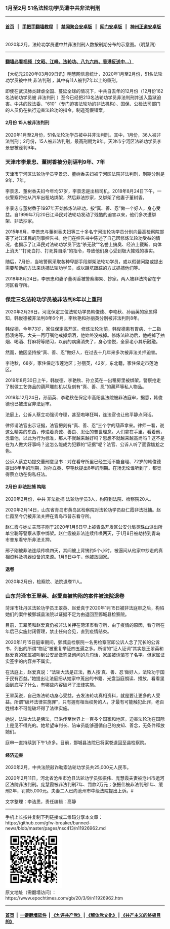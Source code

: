 ### 1月至2月 51名法轮功学员遭中共非法判刑
------------------------

#### [首页](https://github.com/gfw-breaker/banned-news/blob/master/README.md) &nbsp;&nbsp;|&nbsp;&nbsp; [手把手翻墙教程](https://github.com/gfw-breaker/guides/wiki) &nbsp;&nbsp;|&nbsp;&nbsp; [禁闻聚合安卓版](https://github.com/gfw-breaker/bn-android) &nbsp;&nbsp;|&nbsp;&nbsp; [网门安卓版](https://github.com/oGate2/oGate) &nbsp;&nbsp;|&nbsp;&nbsp; [神州正道安卓版](https://github.com/SzzdOgate/update) 



<div><img alt="" class="aligncenter wp-post-image" src="https://i.epochtimes.com/assets/uploads/2020/03/2020-3-8-mh-persecution-panxing-1-600x400.png"/>
<div class="red16 caption">
 2020年2月，法轮功学员遭中共非法判刑人数按刑期分布的示意图。（明慧网）
</div>
</div><hr/>

#### [翻墙必看视频（文昭、江峰、法轮功、八九六四、香港反送中...）](https://github.com/gfw-breaker/banned-news/blob/master/pages/link3.md)

<div><p>
 【大纪元2020年03月09日讯】明慧网信息统计，2020年1月至2月份，51名法轮功学员被中共
 <ok href="https://www.epochtimes.com/gb/tag/%E9%9D%9E%E6%B3%95%E5%88%A4%E5%88%91.html">
  非法判刑
 </ok>
 ，其中有11人被判7年以上的重刑。
</p>
<p>
 即使在武汉肺炎肆虐全国、蔓延全球的情况下，中共自去年的12月份（12月份162名法轮功学员被
 <ok href="https://www.epochtimes.com/gb/tag/%E9%9D%9E%E6%B3%95%E5%88%A4%E5%88%91.html">
  非法判刑
 </ok>
 ）至今已经把213名法轮功学员非法判刑并送入监狱迫害。中共的政法委、“610”（专门迫害法轮功的非法机构）、国保、公检法司部门的人员仍在执行迫害法轮功的指令，制造冤假错案。
</p>
<h4>
 2月份 15人被非法判刑
</h4>
<p>
 2020年1月至2月份，51名法轮功学员被中共非法判刑。其中，1月份，36人被非法判刑；2月份，15人被非法判刑，最高刑期为9年。天津市宁河区法轮功学员李景忠被诬判9年。
</p>
<h3>
 <b>
  天津市李景忠、董树香被分别诬判9年、7年
 </b>
</h3>
<p>
 天津市宁河区法轮功学员李景忠、董树香夫妇被宁河区法院非法判刑，刑期分别是9年、7年。
</p>
<p>
 李景忠、董树香夫妇今年均57岁，李景忠是出租司机。2018年8月24日下午，一伙警察将他从汽车出租站绑架，然后非法抄家，又绑架了他妻子董树香。
</p>
<p>
 李景忠与董树香于1997年开始修炼法轮功，按“真、善、忍”做一个好人，身心受益。自1999年7月20日江泽民对法轮功发动了残酷的迫害以来，他们多次遭绑架、非法抄家。
</p>
<p>
 2015年6月，李景忠与董树香夫妇等三十多名宁河法轮功学员分别向最高检察院邮寄了对江泽民的刑事控告书。他们在控告书中陈述了自己因修炼法轮功受益的情况，也揭示了江泽民对法轮功学员下达“杀无赦”“名誉上搞臭、经济上截断、肉体上消灭”“打死白打、打死算自杀”的指令，导致他们身心受到极大摧残的事实。
</p>
<p>
 随后，7月份，当地警察采取各种卑鄙手段绑架法轮功学员，或以假装问路或提出需要帮助的方法来诱捕法轮功学员，或以蹲坑跟踪的方式抓捕他们等。
</p>
<p>
 2018年8月24日，李景忠和妻子董树香被警察绑架、抄家。两人被非法拘留在宁河区看守所。
</p>
<h3>
 <b>
  保定三名法轮功学员被非法判8年以上重刑
 </b>
</h3>
<p>
 2020年2月26日，河北保定三位法轮功学员韩俊德、李艳秋、孙丽英的家属得知，韩俊德被非法判8年6个月，李秋艳和孙丽英分别被非法判刑8年。
</p>
<p>
 韩俊德，今年73岁，家住保定高开区。修炼法轮功前，韩俊德患有胃病、十二指肠溃疡等。大夫一再叮嘱他戒掉烟酒，他始终没戒掉。修炼法轮功后，他戒掉了抽烟、喝酒、打麻将等陋习，以前的病痛消失了，身心愉悦，全家老小其乐融融。
</p>
<p>
 然而，他因坚持按“真、善、忍”做好人，在过去十几年来多次被非法关押迫害。
</p>
<p>
 李艳秋，68岁，家住保定市莲池区；孙丽英，42岁，东北籍，家住保定市莲池区。
</p>
<p>
 2019年8月30日上午，韩俊德、李艳秋、孙立英在一出租房里被绑架。警察抢走了制做工艺饰品的葫芦雕刻机以及刻有“真、善、忍”的葫芦等私人物品。
</p>
<p>
 2019年12月24日，孙丽英、李艳秋在保定市高阳县法院被非法庭审，据悉，韩俊德也已被法官非法庭审。
</p>
<p>
 法庭上，公诉人蔡立功强词夺理，甚至咆哮狂叫，连法官也让他平静点问话。
</p>
<p>
 律师请法官出示证据，法官把刻有“真、善、忍”三个字的葫芦拿来。律师一看，说这么精美的东西，传递着真诚、善良、忍让的普世理念。人们拿在手里，看着他，念着他，以此为行为标准，那人不就越来越好吗？思想不就越来越高尚吗？这不是在为人做大好事吗？这怎么能成为犯罪的“证据”呢？法官、公诉人听了面露尴尬之色。
</p>
<p>
 公诉人蔡立功提交量刑意见书：对在看守所里已经生活不能自理、72岁的韩俊德提出8年半的刑期，对孙立英、李艳秋提出8年的刑期。在场无论谁听到了，都觉得蔡立功在徇私枉法。
</p>
<h4>
 2月份
 <ok href="https://www.epochtimes.com/gb/tag/%E9%9D%9E%E6%B3%95%E6%89%B9%E6%8D%95.html">
  非法批捕
 </ok>
 构陷
</h4>
<p>
 2020年2月份，中共
 <ok href="https://www.epochtimes.com/gb/tag/%E9%9D%9E%E6%B3%95%E6%89%B9%E6%8D%95.html">
  非法批捕
 </ok>
 法轮功学员3人，构陷到法院、检察院20人。
</p>
<p>
 2020年2月14日，山东省青岛市黄岛区检察院对法轮功学员赵仁霞非法批捕。赵仁霞至今仍被非法关押在青岛市普东看守所。
</p>
<p>
 赵仁霞与她丈夫邢子刚于2020年1月6日早上被青岛开发区公安分局灵珠山派出所单宝聪等警察从家中绑架。赵仁霞被非法连续传唤两天，于1月8日被劫持到青岛市普东看守所非法关押。
</p>
<p>
 邢子刚被非法连续传唤四天，其间被上背铐约5个小时，被逼问从他家中抄走的真相资料及机器设备的来源。1月9日中午，他被放回家。
</p>
<h4>
 <b>
  退卷
 </b>
</h4>
<p>
 2020年2月份，检察院、法院退卷11人。
</p>
<h3>
 <b>
  山东菏泽市王翠英、赵爱真被构陷的案件被法院退卷
 </b>
</h3>
<p>
 菏泽市牡丹区法轮功学员王翠英、赵爱真于2020年1月15日被非法庭审之后，构陷她们的案件被鄄城县法院以证据不足为由退回至鄄城县检察院。
</p>
<p>
 目前，王翠英和赵爱真仍被非法关押在菏泽市看守所，由于疫情的原因，看守所在年后已实施封闭管理，禁止任何会见，直到疫情结束。
</p>
<p>
 2020年1月15日庭审期间，鄄城县检察院一名男检察官即公诉人念了冗长的公诉书，列出的所谓“物证”被重复举证四五遍之多。所谓的“证人证词”其实是王翠英和赵爱真的家属被叫到公安局做笔录询问的几句话，家属被诱骗签了名字。但家属证实签字的内容并不属实。
</p>
<p>
 在法庭上，赵爱真说：“法轮大法是正法，教人按‘真、善、忍’做好人，法轮功于国于民有百益。”她提出让法庭把从她家中蒐出的书籍、光盘当庭朗读、播放，看看里面到底写了什么，有哪些内容破坏了法律实施。
</p>
<p>
 王翠英说，自己炼法轮功身心受益，去发法轮功真相资料，就是要让更多的人受益。所谓“破坏法律实施罪”，只有握有相当权势的人，才最有可能触犯此罪，老百姓根本不可能破坏得了法律实施。
</p>
<p>
 她说，法轮大法是佛法，已洪传至世界上一百多个国家和地区。迫害法轮功在国际上是见不得光的。她希望审判长、陪审员能够遵循自己的良知、善念，无条件释放她们。
</p>
<p>
 庭审一直持续到下午1点多。目前，鄄城县法院已将案卷退回至县检察院。
</p>
<h4>
 <b>
  <ok href="https://www.epochtimes.com/gb/tag/%E7%BB%8F%E6%B5%8E%E8%BF%AB%E5%AE%B3.html">
   经济迫害
  </ok>
 </b>
</h4>
<p>
 2020年2月，中共法院敲诈勒索法轮功学员共25,000元人民币。
</p>
<p>
 2020年2月11日，河北省沧州市沧县法轮功学员张振伟、庞慧霞夫妻被沧州市运河区法院非法判刑。庞慧霞被非法判刑7年、罚款2万元；张振伟被非法判刑1年、缓刑2年，罚款5,000元。夫妻二人已向沧州市中级法院提出上诉。#
</p>
<p>
 文字整理：李洁思，责任编辑：高静
</p>
</div>
<hr/>
手机上长按并复制下列链接或二维码分享本文章：<br/>
https://github.com/gfw-breaker/banned-news/blob/master/pages/nsc413/n11926962.md <br/>
<a href='https://github.com/gfw-breaker/banned-news/blob/master/pages/nsc413/n11926962.md'><img src='https://github.com/gfw-breaker/banned-news/blob/master/pages/nsc413/n11926962.md.png'/></a> <br/>
原文地址（需翻墙访问）：https://www.epochtimes.com/gb/20/3/9/n11926962.htm


------------------------
#### [首页](https://github.com/gfw-breaker/banned-news/blob/master/README.md) &nbsp;|&nbsp; [一键翻墙软件](https://github.com/gfw-breaker/nogfw/blob/master/README.md) &nbsp;| [《九评共产党》](https://github.com/gfw-breaker/9ping.md/blob/master/README.md#九评之一评共产党是什么) | [《解体党文化》](https://github.com/gfw-breaker/jtdwh.md/blob/master/README.md) | [《共产主义的终极目的》](https://github.com/gfw-breaker/gczydzjmd.md/blob/master/README.md)


<img src='http://gfw-breaker.win/banned-news/pages/nsc413/n11926962.md' width='0px' height='0px'/>